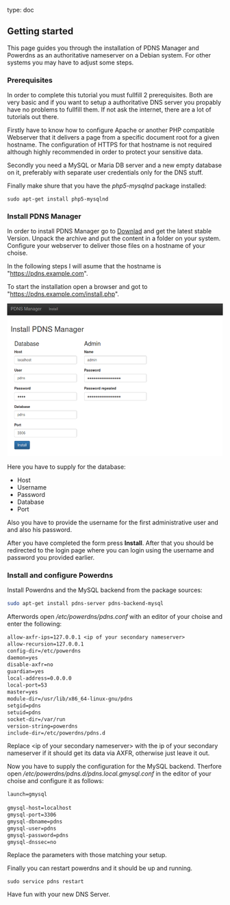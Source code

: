 type: doc

## Getting started

This page guides you through the installation of PDNS Manager and
Powerdns as an authoritative nameserver on a Debian system. For other
systems you may have to adjust some steps.

### Prerequisites

In order to complete this tutorial you must fullfill 2 prerequisites. 
Both are very basic and if you want to setup a authoritative DNS server 
you propably have no problems to fullfill them. If not ask the 
internet, there are a lot of tutorials out there.

Firstly have to know how to configure Apache or another PHP compatible
Webserver that it delivers a page from a specific document root for a
given hostname. The configuration of HTTPS for that hostname is not
required although highly recommended in order to protect your sensitive
data.

Secondly you need a MySQL or Maria DB server and a new empty database 
on it, preferably with separate user credentials only for the DNS 
stuff.

Finally make shure that you have the *php5-mysqlnd* package installed:
```
sudo apt-get install php5-mysqlnd
```

### Install PDNS Manager

In order to install PDNS Manager go to [Downlad](download.md) and get 
the latest stable Version. Unpack the archive and put the content in a 
folder on your system. Configure your webserver to deliver those files 
on a hostname of your choise.

In the following steps I will asume that the hostname is
"https://pdns.example.com".

To start the installation open a browser and got to 
"https://pdns.example.com/install.php".

![Screenshot Installation](img/quickstart.md/screenshot_installer.png)

Here you have to supply for the database:

* Host
* Username
* Password
* Database
* Port

Also you have to provide the username for the first administrative user 
and and also his password.

After you have completed the form press **Install**. After that you 
should be redirected to the login page where you can login using the 
username and password you provided earlier.

### Install and configure Powerdns

Install Powerdns and the MySQL backend from the package sources:
```bash
sudo apt-get install pdns-server pdns-backend-mysql
```

Afterwords open */etc/powerdns/pdns.conf* with an editor of your choise 
and enter the following:
```
allow-axfr-ips=127.0.0.1 <ip of your secondary nameserver> 
allow-recursion=127.0.0.1
config-dir=/etc/powerdns
daemon=yes
disable-axfr=no
guardian=yes
local-address=0.0.0.0
local-port=53
master=yes
module-dir=/usr/lib/x86_64-linux-gnu/pdns
setgid=pdns
setuid=pdns
socket-dir=/var/run
version-string=powerdns
include-dir=/etc/powerdns/pdns.d
```

Replace &lt;ip of your secondary nameserver&gt; with the ip of your 
secondary nameserver if it should get its data via AXFR, otherwise just 
leave it out.

Now you have to supply the configuration for the MySQL backend. 
Therfore open */etc/powerdns/pdns.d/pdns.local.gmysql.conf* in the 
editor of your choise and configure it as follows:
```
launch=gmysql

gmysql-host=localhost
gmysql-port=3306
gmysql-dbname=pdns
gmysql-user=pdns
gmysql-password=pdns
gmysql-dnssec=no

```
Replace the parameters with those matching your setup.

Finally you can restart powerdns and it should be up and running.
```
sudo service pdns restart 
```

Have fun with your new DNS Server.

